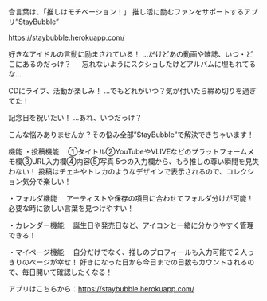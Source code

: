 
合言葉は、「推しはモチベーション！」
推し活に励むファンをサポートするアプリ”StayBubble”

https://staybubble.herokuapp.com/

好きなアイドルの言動に励まされている！
...だけどあの動画や雑誌、いつ・どこにあるのだっけ？
　 忘れないようにスクショしたけどアルバムに埋もれてるな...

CDにライブ、活動が楽しみ！
...でもどれがいつ？気が付いたら締め切りを過ぎてた！

記念日を祝いたい！
...あれ、いつだっけ？

こんな悩みありませんか？その悩み全部”StayBubble”で解決できちゃいます！

機能
・投稿機能
　①タイトル②YouTubeやVLIVEなどのプラットフォームメモ欄③URL入力欄④内容⑤写真
 5つの入力欄から、もう推しの尊い瞬間を見失わない！
 投稿はチェキやトレカのようなデザインで表示されるので、コレクション気分で楽しい！

・フォルダ機能
　アーティストや保存の項目に合わせてフォルダ分けが可能！必要な時に欲しい言葉を見つけやすい！

・カレンダー機能
　誕生日や発売日など、アイコンと一緒に分かりやすく管理できる！
 
・マイページ機能
　自分だけでなく、推しのプロフィールも入力可能で２人っきりのページが幸せ！
  好きになった日から今日までの日数もカウントされるので、毎日開いて確認したくなる！


アプリはこちらから：https://staybubble.herokuapp.com/
